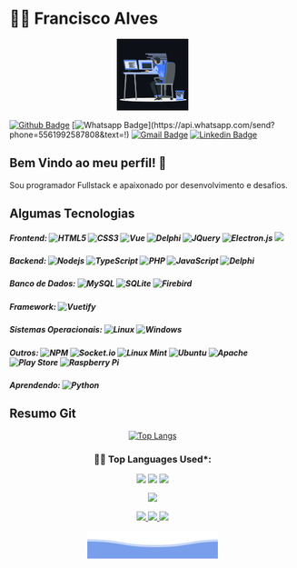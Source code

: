# :man_technologist: Francisco Alves
<p align="center"><img src="progamer.gif" width="25%"></p>

[![Github Badge](https://img.shields.io/badge/-Github-000?style=flat-square&logo=Github&logoColor=white&link=https://github.com/dffrancisco)](https://github.com/dffrancisco)
[![Whatsapp Badge](https://img.shields.io/badge/-Whatsapp-4CA143?style=flat-square&labelColor=4CA143&logo=whatsapp&logoColor=white&link=https://api.whatsapp.com/send?phone=5561992587808&text=!)](https://api.whatsapp.com/send?phone=5561992587808&text=!)
[![Gmail Badge](https://img.shields.io/badge/-Gmail-c14438?style=flat-square&logo=Gmail&logoColor=white&link=mailto:dffrancisco@gmail.com)](mailto:dffrancisco@gmail.com)
[![Linkedin Badge](https://img.shields.io/badge/-LinkedIn-blue?style=flat-square&logo=Linkedin&logoColor=white&link=https://www.linkedin.com/in/francisco-alves/)](https://www.linkedin.com/in/francisco-alves-7991a214a/)

## Bem Vindo ao meu perfil! 👋

Sou programador Fullstack e apaixonado por desenvolvimento e desafios.


## Algumas Tecnologias


##### Frontend:  ![HTML5](https://img.shields.io/badge/-HTML5-E34F26?style=flat-square&logo=html5&logoColor=white) ![CSS3](https://img.shields.io/badge/-CSS3-549FDE?style=flat-square&logo=css3&logoColor=white) ![Vue](https://img.shields.io/badge/-VueJS-00b47d?style=flat-square&logo=vue.js&logoColor=white) ![Delphi](https://img.shields.io/badge/-Delphi-ED1F35?style=flat-square&logo=embarcadero&logoColor=white) ![JQuery](https://img.shields.io/badge/-JQuery-0769AD?style=flat-square&logo=JQuery&logoColor=white) ![Electron.js](https://img.shields.io/badge/Electron-191970?style=flat-square&logo=Electron&logoColor=white) <img src="https://res.cloudinary.com/practicaldev/image/fetch/s--QDrh4z5A--/c_limit%2Cf_auto%2Cfl_progressive%2Cq_auto%2Cw_880/https://img.shields.io/badge/Cordova-35434F%3Fstyle%3Dfor-the-badge%26logo%3Dapache-cordova%26logoColor%3DE8E8E8" loading="lazy" height="20">

##### Backend: ![Nodejs](https://img.shields.io/badge/-Node.js-43853d?style=flat-square&logo=Node.js&logoColor=white) ![TypeScript](https://img.shields.io/badge/-TypeScript-0077C6?style=flat-square&logo=typescript&logoColor=fff) ![PHP](https://img.shields.io/badge/-PHP-7478ae?style=flat-square&logo=php&logoColor=white) ![JavaScript](https://img.shields.io/badge/-JavaScript-F7B93E?style=flat-square&logo=javascript&logoColor=fff) ![Delphi](https://img.shields.io/badge/-Delphi-ED1F35?style=flat-square&logo=embarcadero&logoColor=white)

##### Banco de Dados: ![MySQL](https://img.shields.io/badge/-MySQL-00758F?style=flat-square&logo=mysql&logoColor=white) ![SQLite](https://img.shields.io/badge/-SQLite-003B57?style=flat-square&logo=sqlite&logoColor=white) ![Firebird](https://img.shields.io/badge/-Firebird-ef380c?style=flat-square&logoColor=white)

##### Framework: ![Vuetify](https://img.shields.io/badge/-Vuetify-00b47d?style=flat-square&logo=vuetify&logoColor=white) 

##### Sistemas Operacionais: ![Linux](https://img.shields.io/badge/-Linux-16C60C?style=flat-square&logo=linux&logoColor=white) ![Windows](https://img.shields.io/badge/-Windows-00ADEF?style=flat-square&logo=windows&logoColor=white) 

##### Outros: ![NPM](https://img.shields.io/badge/NPM-%23000000.svg?style=flat-square&logo=npm&logoColor=white) ![Socket.io](https://img.shields.io/badge/Socket.io-black?style=for-the-badge&logo=socket.io&badgeColor=010101) ![Linux Mint](https://img.shields.io/badge/Linux%20Mint-87CF3E?style=flat-square&logo=Linux%20Mint&logoColor=white) ![Ubuntu](https://img.shields.io/badge/Ubuntu-E95420?style=flat-square&logo=ubuntu&logoColor=white) ![Apache](https://img.shields.io/badge/apache-%23D42029.svg?style=flat-square&logo=apache&logoColor=white) ![Play Store](https://img.shields.io/badge/Google_Play-414141?style=flat-square&logo=google-play&logoColor=white) ![Raspberry Pi](https://img.shields.io/badge/-RaspberryPi-C51A4A?style=flat-square&logo=Raspberry-Pi)

##### Aprendendo: ![Python](https://img.shields.io/badge/python-3670A0?style=flat-square&logo=python&logoColor=ffdd54)

## Resumo Git

<div align='center'>

  [![Top Langs](https://github-readme-stats.vercel.app/api/top-langs/?username=dffrancisco&langs_count=10&layout=compact&title_color=3382ed&text_color=ffffff&icon_color=3382ed&bg_color=171717&hide_border=true)](https://github.com/dffrancisco)
  
  
  <!--   Top Languages Using -->
### 👨‍💻 Top Languages Used*:
![](https://github-profile-summary-cards.vercel.app/api/cards/repos-per-language?username=dffrancisco&theme=github_dark)
![](https://github-profile-summary-cards.vercel.app/api/cards/most-commit-language?username=dffrancisco&theme=github_dark)
  ![](http://github-profile-summary-cards.vercel.app/api/cards/profile-details?username=dffrancisco&theme=github_dark)

![](https://komarev.com/ghpvc/?username=dffrancisco28&color=447ff7&label=Visitantes+count)

  
<p align="center">
  <a href="https://github.com/dffrancisco">
    <img src="https://github-readme-stats.vercel.app/api?username=dffrancisco&show_icons=true&theme=github_dark&hide_border=true" />
    <img src="https://github-readme-streak-stats.herokuapp.com/?user=dffrancisco&theme=github-dark-blue&hide_border=true" />
    <img src="https://activity-graph.herokuapp.com/graph?username=dffrancisco&theme=react-dark" />
  </a>
</p>
  
  

  
  
  <img src="bottom_header.svg">   
</div>
